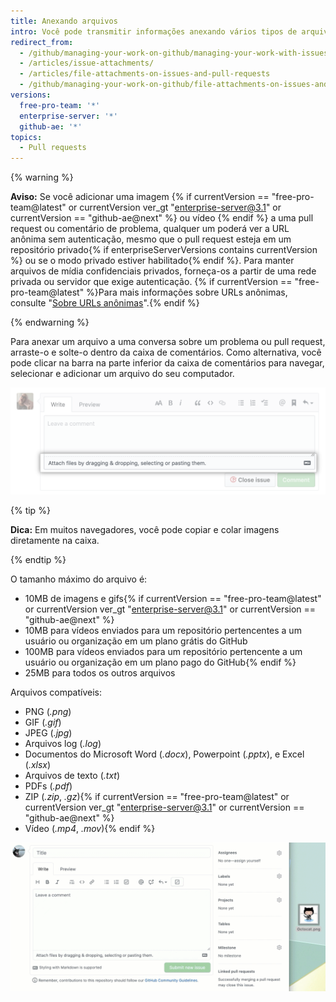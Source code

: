 ```yaml
---
title: Anexando arquivos
intro: Você pode transmitir informações anexando vários tipos de arquivo aos seus problemas e pull requests.
redirect_from:
  - /github/managing-your-work-on-github/managing-your-work-with-issues-and-pull-requests/file-attachments-on-issues-and-pull-requests
  - /articles/issue-attachments/
  - /articles/file-attachments-on-issues-and-pull-requests
  - /github/managing-your-work-on-github/file-attachments-on-issues-and-pull-requests
versions:
  free-pro-team: '*'
  enterprise-server: '*'
  github-ae: '*'
topics:
  - Pull requests
---
```


{% warning %}

**Aviso:** Se você adicionar uma imagem {% if currentVersion == "free-pro-team@latest" or currentVersion ver_gt "enterprise-server@3.1" or currentVersion == "github-ae@next" %} ou vídeo {% endif %} a uma pull request ou comentário de problema, qualquer um poderá ver a URL anônima sem autenticação, mesmo que o pull request esteja em um repositório privado{% if enterpriseServerVersions contains currentVersion %} ou se o modo privado estiver habilitado{% endif %}. Para manter arquivos de mídia confidenciais privados, forneça-os a partir de uma rede privada ou servidor que exige autenticação. {% if currentVersion == "free-pro-team@latest" %}Para mais informações sobre URLs anônimas, consulte "[Sobre URLs anônimas](/github/authenticating-to-github/about-anonymized-urls)".{% endif %}

{% endwarning %}

Para anexar um arquivo a uma conversa sobre um problema ou pull request, arraste-o e solte-o dentro da caixa de comentários. Como alternativa, você pode clicar na barra na parte inferior da caixa de comentários para navegar, selecionar e adicionar um arquivo do seu computador.

![Selecionar anexos do computador](/assets/images/help/pull_requests/select-bar.png)

{% tip %}

**Dica:** Em muitos navegadores, você pode copiar e colar imagens diretamente na caixa.

{% endtip %}

O tamanho máximo do arquivo é:
- 10MB de imagens e gifs{% if currentVersion == "free-pro-team@latest" or currentVersion ver_gt "enterprise-server@3.1" or currentVersion == "github-ae@next" %}
- 10MB para vídeos enviados para um repositório pertencentes a um usuário ou organização em um plano grátis do GitHub
- 100MB para vídeos enviados para um repositório pertencente a um usuário ou organização em um plano pago do GitHub{% endif %}
- 25MB para todos os outros arquivos

Arquivos compatíveis:

* PNG (*.png*)
* GIF (*.gif*)
* JPEG (*.jpg*)
* Arquivos log (*.log*)
* Documentos do Microsoft Word (*.docx*), Powerpoint (*.pptx*), e Excel (*.xlsx*)
* Arquivos de texto (*.txt*)
* PDFs (*.pdf*)
* ZIP (*.zip*, *.gz*){% if currentVersion == "free-pro-team@latest" or currentVersion ver_gt "enterprise-server@3.1" or currentVersion == "github-ae@next" %}
* Vídeo (*.mp4*, *.mov*){% endif %}

![Anexos GIF animados](/assets/images/help/pull_requests/dragging_images.gif)
